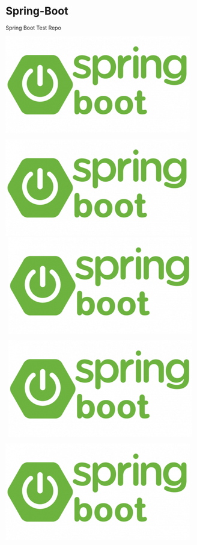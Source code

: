 # Spring-Boot
Spring Boot Test Repo

 
  ![GitHub Logo](sb.png) 
  
  
<img src="https://github.com/oshada97/Spring-Boot/blob/master/sb.png">


 <center>
   <img src="https://github.com/oshada97/Spring-Boot/blob/master/sb.png" />
 </center>
 
 <p align="center">
   <img src="https://github.com/oshada97/Spring-Boot/blob/master/sb.png">
 </p>
 
 <img src="https://github.com/oshada97/Spring-Boot/blob/master/sb.png" align="center">
